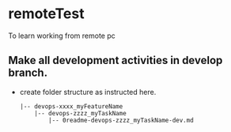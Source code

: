 # remoteTest
To learn working from remote pc

## Make all development activities in develop branch.
  * create folder structure as instructed here.

        |-- devops-xxxx_myFeatureName
            |-- devops-zzzz_myTaskName
                |-- 0readme-devops-zzzz_myTaskName-dev.md
           
  
